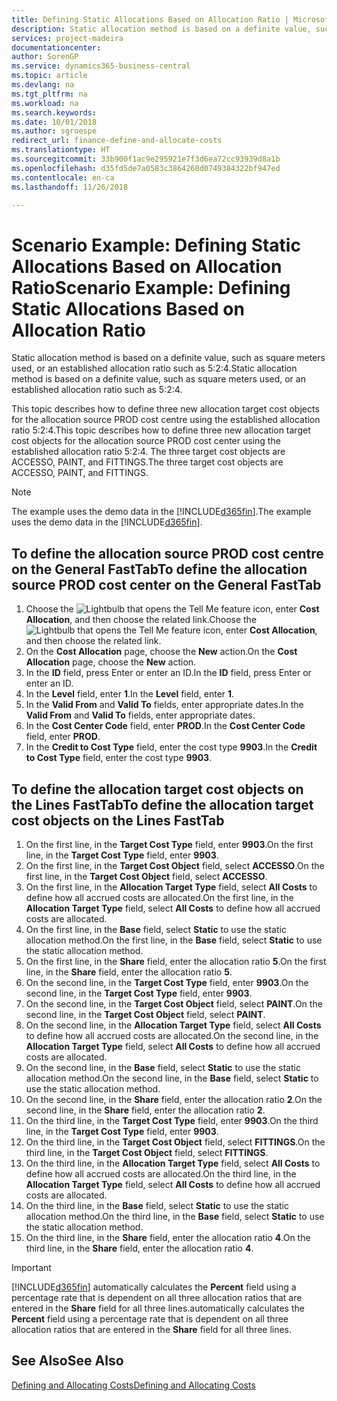 ```yaml
---
title: Defining Static Allocations Based on Allocation Ratio | Microsoft Docs
description: Static allocation method is based on a definite value, such as square meters used, or an established allocation ratio such as 5:2:4.
services: project-madeira
documentationcenter: 
author: SorenGP
ms.service: dynamics365-business-central
ms.topic: article
ms.devlang: na
ms.tgt_pltfrm: na
ms.workload: na
ms.search.keywords: 
ms.date: 10/01/2018
ms.author: sgroespe
redirect_url: finance-define-and-allocate-costs
ms.translationtype: HT
ms.sourcegitcommit: 33b900f1ac9e295921e7f3d6ea72cc93939d8a1b
ms.openlocfilehash: d35fd5de7a0583c3864268d0749384322bf947ed
ms.contentlocale: en-ca
ms.lasthandoff: 11/26/2018

---
```

# <a name="scenario-example-defining-static-allocations-based-on-allocation-ratio"></a><span data-ttu-id="42c8e-103">Scenario Example: Defining Static Allocations Based on Allocation Ratio</span><span class="sxs-lookup"><span data-stu-id="42c8e-103">Scenario Example: Defining Static Allocations Based on Allocation Ratio</span></span>
<span data-ttu-id="42c8e-104">Static allocation method is based on a definite value, such as square meters used, or an established allocation ratio such as 5:2:4.</span><span class="sxs-lookup"><span data-stu-id="42c8e-104">Static allocation method is based on a definite value, such as square meters used, or an established allocation ratio such as 5:2:4.</span></span>  

<span data-ttu-id="42c8e-105">This topic describes how to define three new allocation target cost objects for the allocation source PROD cost centre using the established allocation ratio 5:2:4.</span><span class="sxs-lookup"><span data-stu-id="42c8e-105">This topic describes how to define three new allocation target cost objects for the allocation source PROD cost center using the established allocation ratio 5:2:4.</span></span> <span data-ttu-id="42c8e-106">The three target cost objects are ACCESSO, PAINT, and FITTINGS.</span><span class="sxs-lookup"><span data-stu-id="42c8e-106">The three target cost objects are ACCESSO, PAINT, and FITTINGS.</span></span>  

> [!NOTE]  
>  <span data-ttu-id="42c8e-107">The example uses the demo data in the [!INCLUDE[d365fin](includes/d365fin_md.md)].</span><span class="sxs-lookup"><span data-stu-id="42c8e-107">The example uses the demo data in the [!INCLUDE[d365fin](includes/d365fin_md.md)].</span></span>  

## <a name="to-define-the-allocation-source-prod-cost-center-on-the-general-fasttab"></a><span data-ttu-id="42c8e-108">To define the allocation source PROD cost centre on the General FastTab</span><span class="sxs-lookup"><span data-stu-id="42c8e-108">To define the allocation source PROD cost center on the General FastTab</span></span>  

1.  <span data-ttu-id="42c8e-109">Choose the ![Lightbulb that opens the Tell Me feature](media/ui-search/search_small.png "Tell me what you want to do") icon, enter **Cost Allocation**, and then choose the related link.</span><span class="sxs-lookup"><span data-stu-id="42c8e-109">Choose the ![Lightbulb that opens the Tell Me feature](media/ui-search/search_small.png "Tell me what you want to do") icon, enter **Cost Allocation**, and then choose the related link.</span></span>  
2.  <span data-ttu-id="42c8e-110">On the **Cost Allocation** page, choose the **New** action.</span><span class="sxs-lookup"><span data-stu-id="42c8e-110">On the **Cost Allocation** page, choose the **New** action.</span></span>  
3.  <span data-ttu-id="42c8e-111">In the **ID** field, press Enter or enter an ID.</span><span class="sxs-lookup"><span data-stu-id="42c8e-111">In the **ID** field, press Enter or enter an ID.</span></span>  
4.  <span data-ttu-id="42c8e-112">In the **Level** field, enter **1**.</span><span class="sxs-lookup"><span data-stu-id="42c8e-112">In the **Level** field, enter **1**.</span></span>  
5.  <span data-ttu-id="42c8e-113">In the **Valid From** and **Valid To** fields, enter appropriate dates.</span><span class="sxs-lookup"><span data-stu-id="42c8e-113">In the **Valid From** and **Valid To** fields, enter appropriate dates.</span></span>  
6.  <span data-ttu-id="42c8e-114">In the **Cost Center Code** field, enter **PROD**.</span><span class="sxs-lookup"><span data-stu-id="42c8e-114">In the **Cost Center Code** field, enter **PROD**.</span></span>  
7.  <span data-ttu-id="42c8e-115">In the **Credit to Cost Type** field, enter the cost type **9903**.</span><span class="sxs-lookup"><span data-stu-id="42c8e-115">In the **Credit to Cost Type** field, enter the cost type **9903**.</span></span>  

## <a name="to-define-the-allocation-target-cost-objects-on-the-lines-fasttab"></a><span data-ttu-id="42c8e-116">To define the allocation target cost objects on the Lines FastTab</span><span class="sxs-lookup"><span data-stu-id="42c8e-116">To define the allocation target cost objects on the Lines FastTab</span></span>  

1.  <span data-ttu-id="42c8e-117">On the first line, in the **Target Cost Type** field, enter **9903**.</span><span class="sxs-lookup"><span data-stu-id="42c8e-117">On the first line, in the **Target Cost Type** field, enter **9903**.</span></span>  
2.  <span data-ttu-id="42c8e-118">On the first line, in the **Target Cost Object** field, select **ACCESSO**.</span><span class="sxs-lookup"><span data-stu-id="42c8e-118">On the first line, in the **Target Cost Object** field, select **ACCESSO**.</span></span>  
3.  <span data-ttu-id="42c8e-119">On the first line, in the **Allocation Target Type** field, select **All Costs** to define how all accrued costs are allocated.</span><span class="sxs-lookup"><span data-stu-id="42c8e-119">On the first line, in the **Allocation Target Type** field, select **All Costs** to define how all accrued costs are allocated.</span></span>  
4.  <span data-ttu-id="42c8e-120">On the first line, in the **Base** field, select **Static** to use the static allocation method.</span><span class="sxs-lookup"><span data-stu-id="42c8e-120">On the first line, in the **Base** field, select **Static** to use the static allocation method.</span></span>  
5.  <span data-ttu-id="42c8e-121">On the first line, in the **Share** field, enter the allocation ratio **5**.</span><span class="sxs-lookup"><span data-stu-id="42c8e-121">On the first line, in the **Share** field, enter the allocation ratio **5**.</span></span>  
6.  <span data-ttu-id="42c8e-122">On the second line, in the **Target Cost Type** field, enter **9903**.</span><span class="sxs-lookup"><span data-stu-id="42c8e-122">On the second line, in the **Target Cost Type** field, enter **9903**.</span></span>  
7.  <span data-ttu-id="42c8e-123">On the second line, in the **Target Cost Object** field, select **PAINT**.</span><span class="sxs-lookup"><span data-stu-id="42c8e-123">On the second line, in the **Target Cost Object** field, select **PAINT**.</span></span>  
8.  <span data-ttu-id="42c8e-124">On the second line, in the **Allocation Target Type** field, select **All Costs** to define how all accrued costs are allocated.</span><span class="sxs-lookup"><span data-stu-id="42c8e-124">On the second line, in the **Allocation Target Type** field, select **All Costs** to define how all accrued costs are allocated.</span></span>  
9. <span data-ttu-id="42c8e-125">On the second line, in the **Base** field, select **Static** to use the static allocation method.</span><span class="sxs-lookup"><span data-stu-id="42c8e-125">On the second line, in the **Base** field, select **Static** to use the static allocation method.</span></span>  
10. <span data-ttu-id="42c8e-126">On the second line, in the **Share** field, enter the allocation ratio **2**.</span><span class="sxs-lookup"><span data-stu-id="42c8e-126">On the second line, in the **Share** field, enter the allocation ratio **2**.</span></span>  
11. <span data-ttu-id="42c8e-127">On the third line, in the **Target Cost Type** field, enter **9903**.</span><span class="sxs-lookup"><span data-stu-id="42c8e-127">On the third line, in the **Target Cost Type** field, enter **9903**.</span></span>  
12. <span data-ttu-id="42c8e-128">On the third line, in the **Target Cost Object** field, select **FITTINGS**.</span><span class="sxs-lookup"><span data-stu-id="42c8e-128">On the third line, in the **Target Cost Object** field, select **FITTINGS**.</span></span>  
13. <span data-ttu-id="42c8e-129">On the third line, in the **Allocation Target Type** field, select **All Costs** to define how all accrued costs are allocated.</span><span class="sxs-lookup"><span data-stu-id="42c8e-129">On the third line, in the **Allocation Target Type** field, select **All Costs** to define how all accrued costs are allocated.</span></span>  
14. <span data-ttu-id="42c8e-130">On the third line, in the **Base** field, select **Static** to use the static allocation method.</span><span class="sxs-lookup"><span data-stu-id="42c8e-130">On the third line, in the **Base** field, select **Static** to use the static allocation method.</span></span>  
15. <span data-ttu-id="42c8e-131">On the third line, in the **Share** field, enter the allocation ratio **4**.</span><span class="sxs-lookup"><span data-stu-id="42c8e-131">On the third line, in the **Share** field, enter the allocation ratio **4**.</span></span>  

> [!IMPORTANT]  
>  [!INCLUDE[d365fin](includes/d365fin_md.md)] <span data-ttu-id="42c8e-132">automatically calculates the **Percent** field using a percentage rate that is dependent on all three allocation ratios that are entered in the **Share** field for all three lines.</span><span class="sxs-lookup"><span data-stu-id="42c8e-132">automatically calculates the **Percent** field using a percentage rate that is dependent on all three allocation ratios that are entered in the **Share** field for all three lines.</span></span>  

## <a name="see-also"></a><span data-ttu-id="42c8e-133">See Also</span><span class="sxs-lookup"><span data-stu-id="42c8e-133">See Also</span></span>  
[<span data-ttu-id="42c8e-134">Defining and Allocating Costs</span><span class="sxs-lookup"><span data-stu-id="42c8e-134">Defining and Allocating Costs</span></span>](finance-define-and-allocate-costs.md)   

